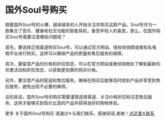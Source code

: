 # 国外Soul号购买

随着国外Soul号的火爆，越来越多的人开始关注并购买这款产品。Soul号作为一款集合了音乐、健身和社交功能的智能耳机，备受年轻人的喜爱。那么，在国外购买Soul号需要注意哪些问题呢？

首先，要选择正规渠道购买Soul号，可以通过官方网站、授权经销商或者知名电商平台进行购买。这样可以确保产品的质量和售后服务的保障。

其次，要留意产品的价格和折扣信息，可以在官方网站或者经销商处了解到最新的优惠活动和折扣信息，以获取更划算的购买价格。

另外，要注意产品的配送和售后服务，确保在购买后能够及时收到产品并享受到售后服务，避免出现不必要的麻烦。

总的来说，国外Soul号的购买需要谨慎选择渠道、关注价格折扣和注意售后服务，这样才能够买到性价比高的产品并获得良好的购物体验。

更多 关于国外Soul号购买 请通过✈与我们联系，感谢阅读,谢谢！[点这里✈联系](https://acc.k02.cc)